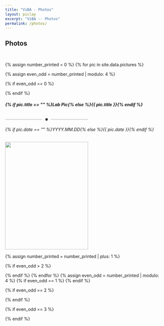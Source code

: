 ```yaml
---
title: "ViBA - Photos"
layout: piclay
excerpt: "ViBA -- Photos"
permalink: /photos/
---
```


<h2>Photos</h2>
<p> &nbsp; </p>
{% assign number_printed = 0 %}
{% for pic in site.data.pictures %}

{% assign even_odd = number_printed | modulo: 4 %}

{% if even_odd == 0 %}
<div class="row">
{% endif %}

<div class="col-sm-3 clearfix" style="text-align: left;">
  <h5 style="text-align: left; height: 30px">{% if pic.title == "" %}Lab Pic{% else %}<b>{{ pic.title }}</b>{% endif %}</h5>

  <div style="width: 270px; display: flex; align-items: center; justify-content: center; margin: 10px 0;">
    <div style="flex: 1; height: 2px; background-color: #ccc;"></div> <!-- 左边直线 -->
    <div style="width: 8px; height: 8px; background-color: #333; border-radius: 50%; margin: 0 10px;"></div> <!-- 中心圆点 -->
    <div style="flex: 1; height: 2px; background-color: #ccc;"></div> <!-- 右边直线 -->
  </div>
  
  <h6 style="text-align: left;">{% if pic.date == "" %}YYYY.MM.DD{% else %}{{ pic.date }}{% endif %}</h6>
  <img src="{{ site.url }}{{ site.baseurl }}/images/picpic/Gallery/{{ pic.image }}" class="img-responsive" style="width:270px; height:350px; object-fit: cover; text-align: left;" />
</div>

{% assign number_printed = number_printed | plus: 1 %}

{% if even_odd > 2 %}
</div>
{% endif %}
{% endfor %}
{% assign even_odd = number_printed | modulo: 4 %}
{% if even_odd == 1 %}
</div>
{% endif %}

{% if even_odd == 2 %}
</div>
{% endif %}

{% if even_odd == 3 %}
</div>
{% endif %}

<p> &nbsp; </p>
<p> &nbsp; </p>
